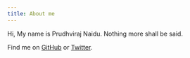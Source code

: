 ```yaml
---
title: About me
---
```


Hi, My name is Prudhviraj Naidu. Nothing more shall be said.

Find me on [GitHub](https://github.com/muan) or [Twitter](https://twitter.com/muanchiou).
